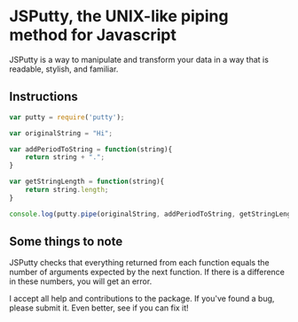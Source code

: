 # JSPutty, the UNIX-like piping method for Javascript

JSPutty is a way to manipulate and transform your data in a way that is readable, stylish, and familiar.

## Instructions

```javascript
var putty = require('putty');

var originalString = "Hi";

var addPeriodToString = function(string){
	return string + ".";
}

var getStringLength = function(string){
	return string.length;
}

console.log(putty.pipe(originalString, addPeriodToString, getStringLength)); // 3
```

## Some things to note

JSPutty checks that everything returned from each function equals the number of arguments expected by the next function. If there is a difference in these numbers, you will get an error.

I accept all help and contributions to the package. If you've found a bug, please submit it. Even better, see if you can fix it!

